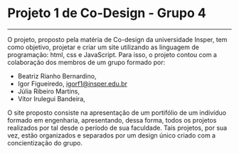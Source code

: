 # Projeto 1 de Co-Design - Grupo 4
------------------------------------------------

O projeto, proposto pela matéria de Co-design da universidade Insper, tem como objetivo, projetar e criar um site utilizando as linguagem de programação: html, css e JavaScript.
Para isso, o projeto contou com a colaboração dos membros de um grupo formado por:
- Beatriz Rianho Bernardino,
- Igor Figueiredo, igorf1@insper.edu.br
- Júlia Ribeiro Martins,
- Vítor Irulegui Bandeira,

O site proposto consiste na apresentação de um portifólio de um indivíduo formado em engenharia, apresentando, dessa forma, todos os projetos realizados por tal desde o período de sua faculdade. Tais projetos, por sua vez, estão organizados e separados por um design único criado com a concientização do grupo.
